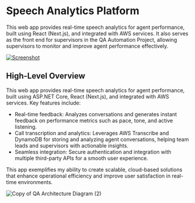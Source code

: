 # Speech Analytics Platform
This web app provides real-time speech analytics for agent performance, built using React (Next.js), and integrated with AWS services. It also serves as the front end for supervisors in the QA Automation Project, allowing supervisors to monitor and improve agent performance effectively.

[![Screenshot](https://github.com/user-attachments/assets/b27cb7d6-390c-458a-8c9d-003113be4c68)](https://youtu.be/gtXMZZBMaZM)


## High-Level Overview
This web app provides real-time speech analytics for agent performance, built using ASP.NET Core, React (Next.js), and integrated with AWS services. Key features include:

- Real-time feedback: Analyzes conversations and generates instant feedback on performance metrics such as pace, tone, and active listening.
- Call transcription and analytics: Leverages AWS Transcribe and DynamoDB for storing and analyzing agent conversations, helping team leads and supervisors with actionable insights.
- Seamless integration: Secure authentication and integration with multiple third-party APIs for a smooth user experience.

This app exemplifies my ability to create scalable, cloud-based solutions that enhance operational efficiency and improve user satisfaction in real-time environments.

![Copy of QA Architecture Diagram (2)](https://github.com/user-attachments/assets/c8f460d8-c47c-4796-be17-1dc3e65bae00)

